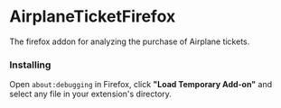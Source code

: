 # AirplaneTicketFirefox

The firefox addon for analyzing the purchase of Airplane tickets.

### Installing

Open `about:debugging` in Firefox, click **"Load Temporary Add-on"** and select any file in your extension's directory.
